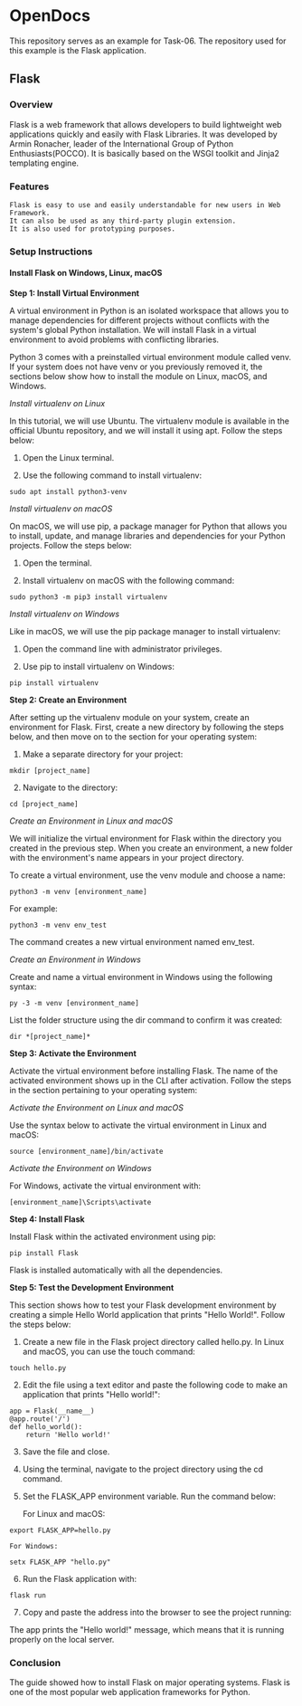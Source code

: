 # OpenDocs
This repository serves as an example for Task-06. The repository used for this example is the Flask application.

## Flask

### Overview 

Flask is a web framework that allows developers to build lightweight web applications quickly and easily with Flask Libraries.
It was developed by Armin Ronacher, leader of the International Group of Python Enthusiasts(POCCO). It is basically based on the WSGI toolkit and Jinja2 templating engine.

### Features

    Flask is easy to use and easily understandable for new users in Web Framework.
    It can also be used as any third-party plugin extension.
    It is also used for prototyping purposes.

### Setup Instructions 

#### Install Flask on Windows, Linux, macOS
 
**Step 1: Install Virtual Environment**

A virtual environment in Python is an isolated workspace that allows you to manage dependencies for different projects without conflicts with the system's global Python installation.
We will install Flask in a virtual environment to avoid problems with conflicting libraries.

Python 3 comes with a preinstalled virtual environment module called venv.
If your system does not have venv or you previously removed it, the sections below show how to install the module on Linux, macOS, and Windows.

*Install virtualenv on Linux*

In this tutorial, we will use Ubuntu.
The virtualenv module is available in the official Ubuntu repository, and we will install it using apt.
Follow the steps below:

1. Open the Linux terminal.

2. Use the following command to install virtualenv:

```sudo apt install python3-venv```

*Install virtualenv on macOS*

On macOS, we will use pip, a package manager for Python that allows you to install, update, and manage libraries and dependencies for your Python projects. Follow the steps below:

1. Open the terminal.

2. Install virtualenv on macOS with the following command:

```sudo python3 -m pip3 install virtualenv```

*Install virtualenv on Windows*

Like in macOS, we will use the pip package manager to install virtualenv:

1. Open the command line with administrator privileges.

2. Use pip to install virtualenv on Windows:

```pip install virtualenv```

**Step 2: Create an Environment**

After setting up the virtualenv module on your system, create an environment for Flask.
First, create a new directory by following the steps below, and then move on to the section for your operating system:

1. Make a separate directory for your project:

```mkdir [project_name]```

2. Navigate to the directory:

```cd [project_name]```

*Create an Environment in Linux and macOS*

We will initialize the virtual environment for Flask within the directory you created in the previous step.
When you create an environment, a new folder with the environment's name appears in your project directory.

To create a virtual environment, use the venv module and choose a name:

```python3 -m venv [environment_name]```

For example:

```python3 -m venv env_test```

The command creates a new virtual environment named env_test.

*Create an Environment in Windows*

Create and name a virtual environment in Windows using the following syntax:

```py -3 -m venv [environment_name]```

List the folder structure using the dir command to confirm it was created:

```dir *[project_name]*```

**Step 3: Activate the Environment**

Activate the virtual environment before installing Flask.
The name of the activated environment shows up in the CLI after activation. 
Follow the steps in the section pertaining to your operating system:

*Activate the Environment on Linux and macOS*

Use the syntax below to activate the virtual environment in Linux and macOS:

```source [environment_name]/bin/activate```

*Activate the Environment on Windows*

For Windows, activate the virtual environment with:

```[environment_name]\Scripts\activate```

**Step 4: Install Flask**

Install Flask within the activated environment using pip:

```pip install Flask```

Flask is installed automatically with all the dependencies.

**Step 5: Test the Development Environment**

This section shows how to test your Flask development environment by creating a simple Hello World application that prints "Hello World!". 
Follow the steps below:

1. Create a new file in the Flask project directory called hello.py. In Linux and macOS, you can use the touch command:

```touch hello.py```

2. Edit the file using a text editor and paste the following code to make an application that prints "Hello world!":

```from flask import Flask
app = Flask(__name__)
@app.route('/')
def hello_world():
    return 'Hello world!'
```
3. Save the file and close.

4. Using the terminal, navigate to the project directory using the cd command.

5. Set the FLASK_APP environment variable. Run the command below:

    For Linux and macOS:

```export FLASK_APP=hello.py```

    For Windows:

```setx FLASK_APP "hello.py"```

6. Run the Flask application with:

```flask run```

7. Copy and paste the address into the browser to see the project running:

The app prints the "Hello world!" message, which means that it is running properly on the local server.

### Conclusion

The guide showed how to install Flask on major operating systems. Flask is one of the most popular web application frameworks for Python.
